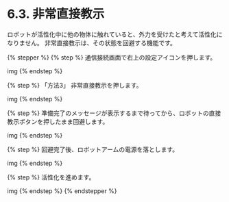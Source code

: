 # 6.3. 非常直接教示

ロボットが活性化中に他の物体に触れていると、外力を受けたと考えて活性化になりません。 非常直接教示は、その状態を回避する機能です。

{% stepper %}
{% step %}
通信接続画面で右上の設定アイコンを押します。

img
{% endstep %}

{% step %}
「方法3」 非常直接教示を押します。

img
{% endstep %}

{% step %}
準備完了のメッセージが表示するまで待ってから、ロボットの直接教示ボタンを押したまま回避します。

img
{% endstep %}

{% step %}
回避完了後、ロボットアームの電源を落とします。

img
{% endstep %}

{% step %}
活性化を進めます。

img
{% endstep %}
{% endstepper %}
